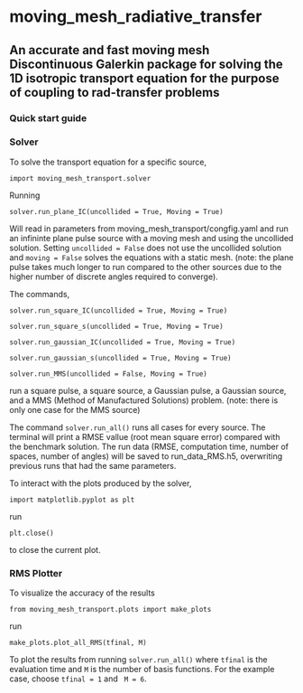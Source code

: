 # moving_mesh_radiative_transfer
## An accurate and fast moving mesh Discontinuous Galerkin package for solving the 1D isotropic transport equation for the purpose of coupling to rad-transfer problems
### Quick start guide
### Solver

To solve the transport equation for a specific source, 

``
import moving_mesh_transport.solver
``

Running 

``
solver.run_plane_IC(uncollided = True, Moving = True)
``

Will read in parameters from moving_mesh_transport/congfig.yaml and run an infininte plane pulse source with a moving mesh and using the uncollided solution. Setting ``uncollided = False`` does not use the uncollided solution and ``moving = False`` solves the equations with a static mesh. (note: the plane pulse takes much longer to run compared to the other sources due to the higher number of discrete angles required to converge).

The commands,

``
solver.run_square_IC(uncollided = True, Moving = True)
``

``
solver.run_square_s(uncollided = True, Moving = True)
``

``
solver.run_gaussian_IC(uncollided = True, Moving = True)
``

``
solver.run_gaussian_s(uncollided = True, Moving = True)
``

``
solver.run_MMS(uncollided = False, Moving = True)
``

run a square pulse, a square source, a Gaussian pulse, a Gaussian source, and a MMS (Method of Manufactured Solutions) problem.
(note: there is only one case for the MMS source)

The command 
``
solver.run_all()
``
runs all cases for every source.
The terminal will print a RMSE vallue (root mean square error) compared with the benchmark solution. The run data (RMSE, computation time, number of spaces, number of angles) will be saved to run_data_RMS.h5, overwriting previous runs that had the same parameters.

To interact with the plots produced by the solver,

``
import matplotlib.pyplot as plt
``

run

``
plt.close()
``

to close the current plot.

### RMS Plotter

To visualize the accuracy of the results

``
from moving_mesh_transport.plots import make_plots
``

run 

``
make_plots.plot_all_RMS(tfinal, M)
``

To plot the results from running ``solver.run_all()`` where ``tfinal`` is the evaluation time and ``M`` is the number of basis functions. For the example case, choose ``tfinal = 1`` and `` M = 6``.
